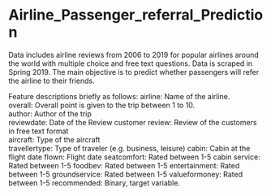 # Airline_Passenger_referral_Prediction
Data includes airline reviews from 2006 to 2019 for popular airlines around the world with multiple choice and free text questions. Data is scraped in Spring 2019. The main objective is to predict whether passengers will refer the airline to their friends.

Feature descriptions briefly as follows: airline: Name of the airline.  
overall: Overall point is given to the trip between 1 to 10.  
author: Author of the trip  
reviewdate: Date of the Review customer review: Review of the customers in free text format  
aircraft: Type of the aircraft  
travellertype: Type of traveler (e.g. business, leisure)
cabin: Cabin at the flight date flown: Flight date
seatcomfort: Rated between 1-5
cabin service: Rated between 1-5
foodbev: Rated between 1-5 entertainment: Rated between 1-5
groundservice: Rated between 1-5
valueformoney: Rated between 1-5
recommended: Binary, target variable.
